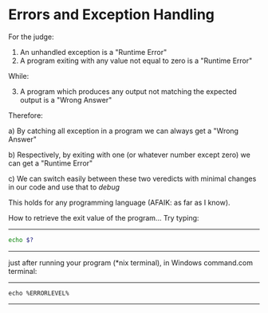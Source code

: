 # Errors and Exception Handling

For the judge:

1) An unhandled exception is a "Runtime Error"
2) A program exiting with any value not equal to zero is a "Runtime Error"

While:

3) A program which produces any output not matching the expected output
is a "Wrong Answer"

Therefore:

a) By catching all exception in a program we can always get a "Wrong Answer"

b) Respectively, by exiting with one (or whatever number except zero) we can get
a "Runtime Error"

c) We can switch easily between these two veredicts with minimal changes in 
our code and use that to *debug*

This holds for any programming language (AFAIK: as far as I know).

How to retrieve the exit value of the program... Try typing:

---

```bash
echo $?
```

---

just after running your program (*nix terminal), in Windows command.com terminal: 

---

```
echo %ERRORLEVEL%
```

---
